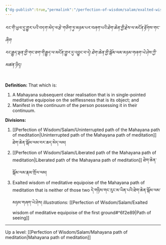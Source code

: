 ```yaml
---
{"dg-publish":true,"permalink":"/perfection-of-wisdom/salam/exalted-wisdom-of-meditative-equipoise-of-the-mahayana-path-of-meditation/"}
---
```


###### རང་གི་ཡུལ་དུ་གྱུར་པའི་བདག་མེད་ལ་རྩེ་གཅིག་ཏུ་མཉམ་པར་བཞག་པའི་ཐེག་ཆེན་གྱི་རྗེས་ལ་མངོན་རྟོགས་གང་ཞིག<br>རང་རྒྱུད་ལྡན་གྱི་གང་ཟག་གི་རྒྱུད་ལ་མངོན་གྱུར་དུ་འབྱུང་བ་དེ། ཐེག་ཆེན་གྱི་སྒོམ་ལམ་མཉམ་གཞག་ཡེ་ཤེས་ཀྱི་མཚན་ཉིད།
**Definition:** That which is:
1. A Mahayana subsequent clear realisation that is in single-pointed meditative equipoise on the selflessness that is its object; and
2. Manifest in the continuum of the person possessing it in their continuum.

**Divisions:**
1. [[Perfection of Wisdom/Salam/Uninterrupted path of the Mahayana path of meditation\|Uninterrupted path of the Mahayana path of meditation]] ཐེག་ཆེན་སྒོམ་ལམ་བར་ཆད་མེད་ལམ།
2. [[Perfection of Wisdom/Salam/Liberated path of the Mahayana path of meditation\|Liberated path of the Mahayana path of meditation]] ཐེག་ཆེན་སྒོམ་ལམ་རྣམ་གྲོལ་ལམ།
3. Exalted wisdom of meditative equipoise of the Mahayana path of meditation that is neither of those two དེ་གཉིས་གང་རུང་མ་ཡིན་པའི་ཐེག་ཆེན་སྒོམ་ལམ་མཉམ་གཞག་ཡེ་ཤེས།
   *Illustrations:* [[Perfection of Wisdom/Salam/Exalted wisdom of meditative equipoise of the first ground#^6f2e89\|Path of seeing]]

---
Up a level: [[Perfection of Wisdom/Salam/Mahayana path of meditation\|Mahayana path of meditation]]